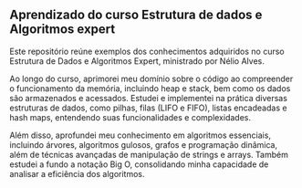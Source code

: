 ## Aprendizado do curso Estrutura de dados e Algoritmos expert

Este repositório reúne exemplos dos conhecimentos adquiridos no curso Estrutura de Dados e Algoritmos Expert, ministrado por Nélio Alves.

Ao longo do curso, aprimorei meu domínio sobre o código ao compreender o funcionamento da memória, incluindo heap e stack, bem como os dados são armazenados e acessados. Estudei e implementei na prática diversas estruturas de dados, como pilhas, filas (LIFO e FIFO), listas encadeadas e hash maps, entendendo suas funcionalidades e complexidades.

Além disso, aprofundei meu conhecimento em algoritmos essenciais, incluindo árvores, algoritmos gulosos, grafos e programação dinâmica, além de técnicas avançadas de manipulação de strings e arrays. Também estudei a fundo a notação Big O, consolidando minha capacidade de analisar a eficiência dos algoritmos.

